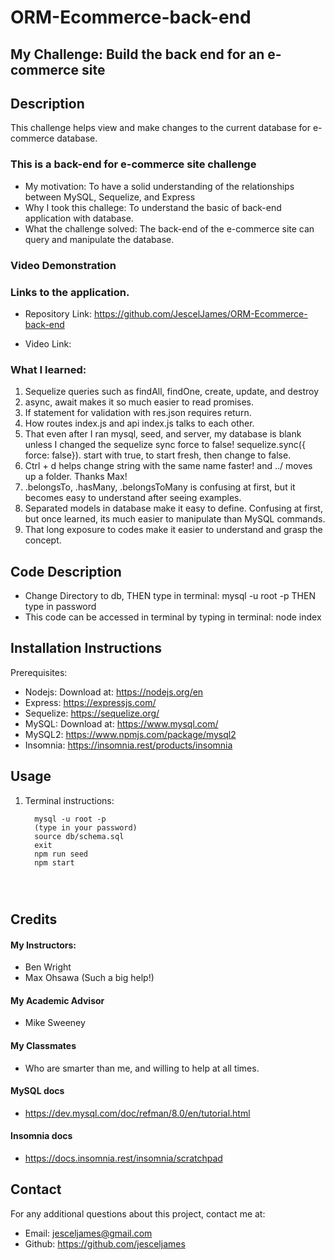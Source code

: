 # ORM-Ecommerce-back-end
## My Challenge: Build the back end for an e-commerce site

## Description
This challenge helps view and make changes to the current database for e-commerce database.


### This is a back-end for e-commerce site challenge

- My motivation:  To have a solid understanding of the relationships between MySQL, Sequelize, and Express
- Why I took this challege: To understand the basic of back-end application with database.
- What the challenge solved:  The back-end of the e-commerce site can query and manipulate the database.

### Video Demonstration




### Links to the application.

- Repository Link:  https://github.com/JescelJames/ORM-Ecommerce-back-end

- Video Link: 





### What I learned:  

1. Sequelize queries such as findAll, findOne, create, update, and destroy
2. async, await makes it so much easier to read promises. 
3. If statement for validation with res.json requires return.
4. How routes index.js and api index.js talks to each other. 
5. That even after I ran mysql, seed, and server, my database is blank unless I changed the sequelize sync force to false! sequelize.sync({ force: false}).  start with true, to start fresh, then change to false.
6. Ctrl + d helps change string with the same name faster! and ../ moves up a folder. Thanks Max!
7. .belongsTo, .hasMany, .belongsToMany is confusing at first, but it becomes easy to understand after seeing examples.
8. Separated models in database make it easy to define.  Confusing at first, but once learned, its much easier to manipulate than MySQL commands.
9. That long exposure to codes make it easier to understand and grasp the concept.





## Code Description
- Change Directory to db, THEN type in terminal: mysql -u root -p THEN type in password
- This code can be accessed in terminal by typing in terminal: node index


## Installation Instructions

Prerequisites:  

 - Nodejs: Download at: https://nodejs.org/en
 - Express: https://expressjs.com/
 - Sequelize: https://sequelize.org/
 - MySQL: Download at: https://www.mysql.com/
 - MySQL2: https://www.npmjs.com/package/mysql2
 - Insomnia:  https://insomnia.rest/products/insomnia
 
 




 ## Usage
1. Terminal instructions: 
      ```console
        mysql -u root -p
        (type in your password)
        source db/schema.sql
        exit
        npm run seed
        npm start




## Credits

#### My Instructors:
- Ben Wright 
- Max Ohsawa (Such a big help!)

#### My Academic Advisor
- Mike Sweeney

#### My Classmates
- Who are smarter than me, and willing to help at all times.

#### MySQL docs

- https://dev.mysql.com/doc/refman/8.0/en/tutorial.html

#### Insomnia docs

- https://docs.insomnia.rest/insomnia/scratchpad





## Contact
For any additional questions about this project, contact me at:
- Email: jesceljames@gmail.com
- Github: https://github.com/jesceljames




